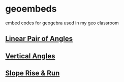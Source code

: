 # geoembeds
embed codes for geogebra used in my geo classroom


## [Linear Pair of Angles](linearpair.md)

## [Vertical Angles](vertangles.md)

## [Slope Rise & Run](slope.md)